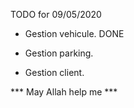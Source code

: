 TODO for 09/05/2020 

- Gestion vehicule.  DONE

- Gestion parking.

- Gestion client.

*** May Allah help me ***